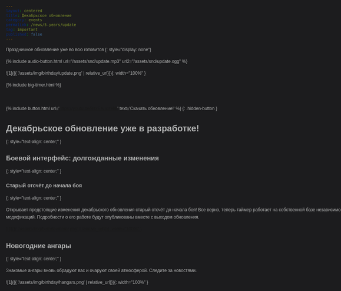 ```yaml
---
layout: centered
title: Декабрьское обновление
category: events
permalink: /news/5-years/update
tag: important
published: false
---
```

Праздничное обновление уже во всю готовится
{: style="display: none"}

<p style="position: absolute; top: -167px; text-align: right; left: -61px;">
  <a onclick="window.history.go(-1); return false;" style="cursor: pointer;">← Назад</a>
</p>

{% include audio-button.html url="/assets/snd/update.mp3" url2="/assets/snd/update.ogg" %}
<!-- Для корректной работы во всех браузерах нужно закинуть файл в mp3 и ogg/vorbis.
Коммент можно убрать -->

![1]({{ '/assets/img/birthday/update.png' | relative_url}}){: width="100%" }

{% include big-timer.html %}

<br>

{% include button.html url='https://youtu.be/9sxEAuozHrk' text='Скачать обновление!' %}
{: .hidden-button }

# Декабрьское обновление уже в разработке!
{: style="text-align: center;" }

## Боевой интерфейс: долгожданные изменения
{: style="text-align: center;" }

### Старый отсчёт до начала боя
{: style="text-align: center;" }

Открывает предстоящие изменения декабрьского обновления старый отсчёт до начала боя! Все верно, теперь таймер работает на собственной базе независимо от сторонних модификаций. Подробности о его работе будут опубликованы вместе с выходом обновления.

[![1]({{ '/assets/img/birthday/timer.png' | relative_url}}){: width="100%" }](/assets/img/birthday/timer.png)

## Новогодние ангары
{: style="text-align: center;" }

Знакомые ангары вновь обрадуют вас и очаруют своей атмосферой. Следите за новостями.

![1]({{ '/assets/img/birthday/hangars.png' | relative_url}}){: width="100%" }


<style>
  body {
    color: #b1b2b2;
    font: 12px / 20px Arial, "Helvetica CY", Helvetica, sans-serif;
    background: url(/assets/img/birthday/wotc_upd_bg.png) top no-repeat, url(/assets/img/sparkles-ny.png) 50% 0 #1c1c1e;
    min-width: 1000px;
  }
  .hidden-button {
    display: none;
  }
  .content-wrapper {
    width: 955px;
    margin: 0 auto;
    position: relative;
  }
  .content {
    clear: both;
    margin: 0px auto;
    padding: 0;
    position: relative;
    width: 715px;
  }
  .b-cluster-lite {
    display: none;
  }
  .wotc-logo {
    background: url(/assets/img/wotc_logo_5years.png);
    background-size: 100% 100%;
    display: block;
    width: 366px;
    height: 214px;
    margin: auto;
  }
  #ny_timer_wrapper {
    margin-top: 55px;
  }
</style>
